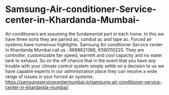 # Samsung-Air-conditioner-Service-center-in-Khardanda-Mumbai-
Air  conditioners are assuming the fundamental part in each home. In this we have three sorts they are parted ac, conduit ac and tape ac. Forced air systems have numerous highlights. Samsung Air conditioner Service center in Khardanda Mumbai call us : 8688821386, 9390110225. They are controller, customizable fan speed, warmth and cool capacity and no water tank to exhaust. So on the off chance that in the event that you have any trouble with your climate control system simply settle on a decision to us we have capable experts in our administration place they can resolve a wide range of issues in your forced air systems.   https://samsungservicecentermumbai.in/samsung-air-conditioner-service-center-in-khardanda-mumbai/
